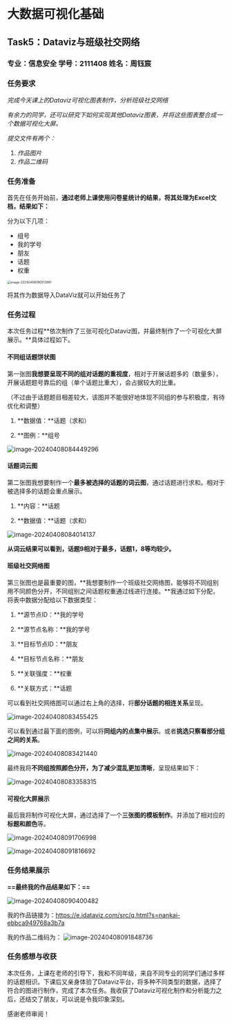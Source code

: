 # 大数据可视化基础

## Task5：Dataviz与班级社交网络

### 专业：信息安全 学号：2111408 姓名：周钰宸

### 任务要求

*完成今天课上的Dataviz可视化图表制作，分析班级社交网络*

*有余力的同学，还可以研究下如何实现其他Dataviz图表，并将这些图表整合成一个数据可视化大屏。*

*提交文件有两个：*

1. *作品图片*
2. *作品二维码*

### 任务准备

首先在任务开始前，**通过老师上课使用问卷星统计的结果，将其处理为Excel文档，结果如下：**

分为以下几项：

* 组号
* 我的学号
* 朋友
* 话题
* 权重

<img src="img/image-20240408090513891.png" alt="image-20240408090513891" style="zoom:50%;" />

将其作为数据导入DataViz就可以开始任务了

### 任务过程

本次任务过程**依次制作了三张可视化Dataviz图，并最终制作了一个可视化大屏展示。**具体过程如下。

#### 不同组话题饼状图

第一张图**我想要呈现不同的组对话题的重视度**，相对于开展话题多的（数量多），开展话题题号靠后的组（单个话题比重大），会占据较大的比重。

（不过由于话题题目相差较大，该图并不能很好地体现不同组的参与积极度，有待优化和调整）

1. **数据值：**话题（求和）

2. **图例：**组号

![image-20240408084449296](img/image-20240408084449296.png)

#### 话题词云图

第二张图我想要制作一个**最多被选择的话题的词云图**，通过话题进行求和。相对于被选择多的话题会重点展示。

1. **内容：**话题

2. **数据值：**话题（求和）

![image-20240408084014137](img/image-20240408084014137.png)

**从词云结果可以看到，话题9相对于最多，话题1，8等均较少。**

#### 班级社交网络图

第三张图也是最重要的图，**我想要制作一个班级社交网络图，能够将不同组别用不同颜色分开，不同组别之间话题权重通过线进行连接。**我通过如下分配，将表中数据分配给以下数据类型：

1. **源节点ID：**我的学号

2. **源节点名称：**我的学号

3. **目标节点ID：**朋友

4. **目标节点名称：**朋友

5. **关联强度：**权重

6. **关联方式：**话题

可以看到社交网络图可以通过右上角的选择，将**部分话题的相连关系**呈现。

![image-20240408083455425](img/image-20240408083455425.png)

可以看到通过最下面的图例，可以将**同组内的点集中展示**。或者**挑选只察看部分组之间的关系**。

![image-20240408083421440](img/image-20240408083421440.png)

最终我将**不同组按照颜色分开，为了减少混乱更加清晰**，呈现结果如下：

![image-20240408083358315](img/image-20240408083358315.png)

#### 可视化大屏展示

最后我将制作可视化大屏，通过选择了一个**三张图的模板制作**。并添加了相对应的**标题和颜色**等。

![image-20240408091706998](img/image-20240408091706998.png)

![image-20240408091816692](img/image-20240408091816692.png)

### 任务结果展示

**==最终我的作品结果如下：==**

![image-20240408090400482](img/image-20240408090400482.png)

我的作品链接为：https://e.idataviz.com/src/q.html?s=nankai-ebbca949768a3b7a

我的作品二维码为：
																			![image-20240408091848736](img/image-20240408091848736.png)

### 任务感想与收获

本次任务，上课在老师的引导下，我和不同年级，来自不同专业的同学们通过多样的话题相识。下课后又亲身体验了Dataviz平台，将多种不同类型的数据，选择了符合的图进行制作，完成了本次任务。我收获了Dataviz可视化制作和分析能力之后，还结交了朋友，可以说是令我印象深刻。

感谢老师审阅！